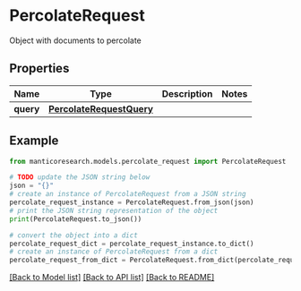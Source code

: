 # PercolateRequest

Object with documents to percolate

## Properties

Name | Type | Description | Notes
------------ | ------------- | ------------- | -------------
**query** | [**PercolateRequestQuery**](PercolateRequestQuery.md) |  | 

## Example

```python
from manticoresearch.models.percolate_request import PercolateRequest

# TODO update the JSON string below
json = "{}"
# create an instance of PercolateRequest from a JSON string
percolate_request_instance = PercolateRequest.from_json(json)
# print the JSON string representation of the object
print(PercolateRequest.to_json())

# convert the object into a dict
percolate_request_dict = percolate_request_instance.to_dict()
# create an instance of PercolateRequest from a dict
percolate_request_from_dict = PercolateRequest.from_dict(percolate_request_dict)
```
[[Back to Model list]](../README.md#documentation-for-models) [[Back to API list]](../README.md#documentation-for-api-endpoints) [[Back to README]](../README.md)


